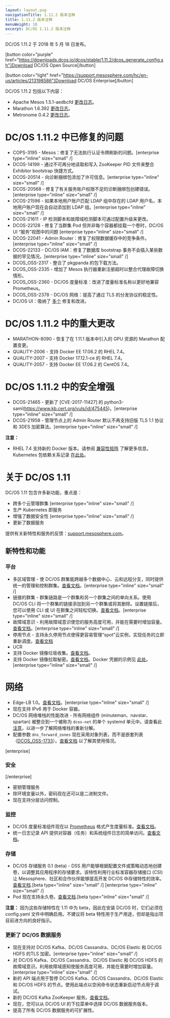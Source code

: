 ```yaml
---
layout: layout.pug
navigationTitle: 1.11.2 版本注释
title: 1.11.2 版本注释
menuWeight: 10
excerpt: DC/OS 1.11.2 版本注释
---
```


DC/OS 1.11.2 于 2018 年 5 月 18 日发布。

[button color="purple" href="https://downloads.dcos.io/dcos/stable/1.11.2/dcos_generate_config.sh"]Download DC/OS Open Source[/button]

[button color="light" href="https://support.mesosphere.com/hc/en-us/articles/213198586"]Download DC/OS Enterprise[/button]

DC/OS 1.11.2 包括以下内容：

- Apache Mesos 1.5.1-aedbcfd [更改日志](https://github.com/apache/mesos/blob/aedbcfd/CHANGELOG)。
- Marathon 1.6.392 [更改日志](https://github.com/dcos/dcos/pull/2678)。
- Metronome 0.4.2 [更改日志](https://github.com/dcos/metronome/releases/tag/v0.4.2)。


# DC/OS 1.11.2 中已修复的问题

- COPS-3195 - Mesos：修复了无法执行认证令牌刷新的问题。[enterprise type="inline" size="small" /]
- DCOS-14199 - 通过不可再分地读取和写入 ZooKeeper PID 文件来整合 Exhibitor bootstrap 快捷方式。
- DCOS-20514 - 向诊断捆绑包添加了许可信息。[enterprise type="inline" size="small" /]
- DCOS-20568 - 修复了有关服务账户权限不足的诊断捆绑包创建错误。[enterprise type="inline" size="small" /]
- DCOS-21596 - 如果本地用户账户匹配 LDAP 组中存在的 LDAP 用户名，本地用户账户现在会自动添加到 LDAP 组。[enterprise type="inline" size="small" /]
- DCOS-21611 - IP 检测脚本和故障域检测脚本可通过配置升级来更改。
- DCOS-22128 - 修复了当群集 Pod 但并非每个容器都挂载一个卷时，DC/OS UI “服务”视图中的问题 [enterprise type="inline" size="small" /]
- DCOS-22041 - Admin Router：修复了权限数据缓存中的竞争条件。[enterprise type="inline" size="small" /]
- DCOS-22133 - DC/OS IAM：修复了数据库 bootstrap 事务不会插入某些数据的罕见情况。[enterprise type="inline" size="small" /]
- DCOS_OSS-2317 - 整合了 pkgpanda 的包下载方法。
- DCOS_OSS-2335 - 增加了 Mesos 执行器重新注册超时以整合代理故障切换情形。
- DCOS_OSS-2360 - DC/OS 度量标准：改进了度量标准名称以更好地兼容 Prometheus。
- DCOS_OSS-2378 - DC/OS 网络：提高了通过 TLS 的分发协议的稳定性。
- DC/OS UI：吸纳了 [多个](https://github.com/dcos/dcos/pull/2799) 修复和改进。


# DC/OS 1.11.2 中的重大更改

- MARATHON-8090 - 恢复了在 1.11.1 版本中引入的 GPU 资源的 Marathon 配置变更。
- QUALITY-2006 - 支持 Docker EE 17.06.2 的 RHEL 7.4。
- QUALITY-2007 - 支持 Docker 17.12.1-ce 的 RHEL 7.4。
- QUALITY-2057 - 支持 Docker EE 17.06.2 的 CentOS 7.4。

# DC/OS 1.11.2 中的安全增强

- DCOS-21465 - 更新了 [CVE-2017-11427] 的 python3-saml(https://www.kb.cert.org/vuls/id/475445)。[enterprise type="inline" size="small" /] 
- DCOS-21958 - 管理节点上的 Admin Router 默认不再支持旧版 TLS 1.1 协议和 3DES 加密算法。[enterprise type="inline" size="small" /] 


**注意：** 
- RHEL 7.4 支持新的 Docker 版本。请参阅 [兼容性矩阵](https://docs.mesosphere.com/version-policy/) 了解更多信息。
Kubernetes 包依赖关系记录 [在此处](https://docs.mesosphere.com/services/kubernetes/1.2.0-1.10.5/install)。


# 关于 DC/OS 1.11

DC/OS 1.11 包含许多新功能，重点是：
- 跨多个云管理群集 [enterprise type="inline" size="small" /]
- 生产 Kubernetes 即服务
- 增强了数据安全性 [enterprise type="inline" size="small" /]
- 更新了数据服务

提供有关新特性和服务的反馈：[support.mesosphere.com](https://support.mesosphere.com)。


## 新特性和功能

### 平台
- 多区域管理 - 使 DC/OS 群集能跨越多个数据中心、云和远程分支，同时提供统一的管理和控制群集。[查看文档](/1.11/deploying-services/fault-domain-awareness)。[enterprise type="inline" size="small" /]
- 链接的群集 - 群集链路是一个群集和另一个群集之间的单向关系。使用 DC/OS CLI 将一个群集的链接添加到另一个群集或将其删除。设置链接后，您可以使用 CLI 或 UI 在群集之间轻松切换。[查看文档](/1.11/administering-clusters/multiple-clusters/cluster-links)。[enterprise type="inline" size="small" /]
 - 故障域意识 - 利用故障域意识使您的服务高度可用，并能在需要时增加容量。[查看文档](/1.11/deploying-services/fault-domain-awareness)。[enterprise type="inline" size="small" /]
- 停用节点 - 支持永久停用节点使得更容易管理“spot”云实例，实现任务的立即重新调度。[查看文档](/1.11/hybrid-cloud/features/decommission-nodes/)
- UCR
 - 支持 Docker 镜像垃圾收集。[查看文档](/1.11/deploying-services/containerizers)。
 - 支持 Docker 镜像拉取秘密。[查看文档](/1.11/deploying-services/containerizers/)。Docker 凭据的示例见 [此处](/1.11/installing/production/deploying-dcos/configuration/examples/#docker-credentials)。[enterprise type="inline" size="small" /]

# 网络
- Edge-LB 1.0。[查看文档](https://docs.mesosphere.com/services/edge-lb/1.0/)。[enterprise type="inline" size="small" /]
- 现在支持 IPv6 用于 Docker 容器。
- DC/OS 网络堆栈的性能改进 - 所有网络组件 (minuteman、navstar、spartan) 被整合到一个被称为 `dcos-net` 的单个 systemd 单元中。请查看此 [注意](/1.11/networking/#a-note-on-software-re-architecture)，以进一步了解网络堆栈的重新分解。
- 配置参数 `dns_forward_zones` 现在采用对象列表，而不是嵌套列表（[DCOS_OSS-1733](https://jira.mesosphere.com/browse/DCOS_OSS-1733)）。[查看文档](/1.11/installing/production/advanced-configuration/configuration-reference/#dns-forward-zones) 以了解其使用情况。

[enterprise]
### 安全
[/enterprise]
- 密钥管理服务
 - 除环境变量以外，密码现在还可以是二进制文件。
 - 现在支持分层访问控制。

### 监控
- DC/OS 度量标准组件现在以 [Prometheus](https://prometheus.io/docs/instrumenting/exposition_formats/) 格式产生度量标准。[查看文档](/1.11/metrics)。
- 统一日志记录 API 提供对容器（任务）和系统组件日志的简单访问。[查看文档](/1.11/monitoring/logging/logging-api/logging-v2/)。

### 存储
- DC/OS 存储服务 0.1 (beta) - DSS 用户能够根据配置文件或策略动态地创建卷，以调整其应用程序的存储要求。该特性利用行业标准容器存储接口 (CSI) 让 Mesosphere、社区和合作伙伴能够提高开发 DC/OS 中存储特性的效率。[查看文档](https://docs.mesosphere.com/services/beta-storage/0.1.0-beta/).[beta type="inline" size="small" /] [enterprise type="inline" size="small" /]
- Pod 现在支持永久卷。[查看文档](/1.11/deploying-services/pods).[beta type="inline" size="small" /]

**注意：** 因为这些存储特性在 1.11 中为 beta，因此在安装 DC/OS 时，它们必须在config.yaml 文件中明确启用。不建议将 beta 特性用于生产用途，但却是指出项目前进方向的良好指示。

### 更新了 DC/OS 数据服务
- 现在支持对 DC/OS Kafka、DC/OS Cassandra、DC/OS Elastic 和 DC/OS HDFS 的TLS 加密。[enterprise type="inline" size="small" /]
- 对 DC/OS Kafka、DC/OS Cassandra、DC/OS Elastic 和 DC/OS HDFS 的故障域意识。利用故障域感知使服务高度可用，并能在需要时增加容量。[enterprise type="inline" size="small" /]
- 新的 API 端点用于暂停 DC/OS Kafka、DC/OS Cassandra、DC/OS Elastic 和 DC/OS HDFS 的节点。使用此端点以空闲命令状态重新启动节点用于调试。
- 新的 DC/OS Kafka ZooKeeper 服务。[查看文档](/services/kafka-zookeeper)。
- 现在，您可以从 DC/OS UI 的下拉菜单中选择 DC/OS 数据服务版本。
- 提高了所有 DC/OS 数据服务的可扩展性。


